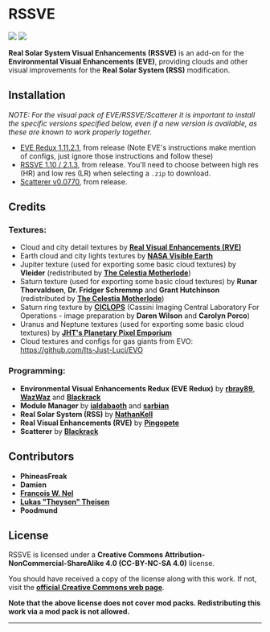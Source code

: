 # RSSVE

![][RSSVE:shield-version]
![][RSSVE:shield-license]

**Real Solar System Visual Enhancements (RSSVE)** is an add-on for the **Environmental Visual Enhancements (EVE)**, providing clouds and other visual improvements for the **Real Solar System (RSS)** modification.

## Installation

_NOTE: For the visual pack of EVE/RSSVE/Scatterer it is important to install the specific versions specified below, even if a new version is available, as these are known to work properly together._

* [EVE Redux 1.11.2.1](https://github.com/LGhassen/EnvironmentalVisualEnhancements/releases/tag/1.11.2.1), from release (Note EVE's instructions make mention of configs, just ignore those instructions and follow these)
* [RSSVE 1.10 / 2.1.3](https://github.com/KSP-RO/RSSVE/releases/tag/2.1.3), from release. You'll need to choose between high res (HR) and low res (LR) when selecting a `.zip` to download.
* [Scatterer v0.0770](https://github.com/LGhassen/Scatterer/releases/tag/0.0770), from release.

## Credits

### Textures:

  * Cloud and city detail textures by **[Real Visual Enhancements (RVE)][RSSVE:RVE-link]**
  * Earth cloud and city lights textures by **[NASA Visible Earth][RSSVE:NASA-VE-link]**
  * Jupiter texture (used for exporting some basic cloud textures) by **Vleider** (redistributed by **[The Celestia Motherlode][RSSVE:TCM-link]**)
  * Saturn texture (used for exporting some basic cloud textures) by **Runar Thorvaldsen**, **Dr. Fridger Schremmp** and **Grant Hutchinson** (redistributed by **[The Celestia Motherlode][RSSVE:TCM-link]**)
  * Saturn ring texture by **[CICLOPS][RSSVE:CICLOPS-link]** (Cassini Imaging Central Laboratory For Operations - image preparation by **Daren Wilson** and **Carolyn Porco**)
  * Uranus and Neptune textures (used for exporting some basic cloud textures) by **[JHT's Planetary Pixel Emporium][RSSVE:PPE-link]**
  * Cloud textures and configs for gas giants from EVO: https://github.com/Its-Just-Luci/EVO

### Programming:

  * **Environmental Visual Enhancements Redux (EVE Redux)** by **[rbray89][RSSVE:EVE-link-rbray]**, **[WazWaz][RSSVE:EVE-link-waz]** and **[Blackrack][RSSVE:EVE-link-redux]**
  * **Module Manager** by **[ialdabaoth][RSSVE:MM-link-ialdabaoth]** and **[sarbian][RSSVE:MM-link-sarbian]**
  * **Real Solar System (RSS)** by **[NathanKell][RSSVE:RSS-link]**
  * **Real Visual Enhancements (RVE)** by **[Pingopete][RSSVE:RVE-link]**
  * **Scatterer** by **[Blackrack][RSSVE:Scatterer-link]**

## Contributors
  * **PhineasFreak** 
  * **Damien**
  * **[Francois W. Nel][RSSVE:contributor-francois]**
  * **[Lukas "Theysen" Theisen][RSSVE:contributor-theysen]**
  * **Poodmund**


## License

RSSVE is licensed under a **Creative Commons Attribution-NonCommercial-ShareAlike 4.0 (CC-BY-NC-SA 4.0)** license.

You should have received a copy of the license along with this work. If not, visit the **[official Creative Commons web page][RSSVE:cc-license-link]**.

**Note that the above license does not cover mod packs. Redistributing this work via a mod pack is not allowed.**

***

[RSSVE:cc-license-link]:      https://creativecommons.org/licenses/by-nc-sa/4.0
[RSSVE:CICLOPS-link]:         http://www.ciclops.org
[RSSVE:contributor-francois]: https://github.com/francoiswnel
[RSSVE:contributor-theysen]:  https://github.com/Theysen
[RSSVE:EVE-link-rbray]:       https://github.com/rbray89
[RSSVE:EVE-link-waz]:         https://github.com/WazWaz
[RSSVE:MM-link-ialdabaoth]:   https://github.com/Ialdabaoth
[RSSVE:MM-link-sarbian]:      https://github.com/sarbian/ModuleManager
[RSSVE:NASA-VE-link]:         http://visibleearth.nasa.gov
[RSSVE:PPE-link]:             http://planetpixelemporium.com
[RSSVE:RSS-link]:             https://github.com/KSP-RO/RealSolarSystem
[RSSVE:RVE-link]:             https://github.com/Pingopete
[RSSVE:Scatterer-link]:       https://github.com/LGhassen
[RSSVE:shield-license]:       https://img.shields.io/badge/License-CC--BY--NC--SA%204.0-green.svg
[RSSVE:shield-version]:       https://img.shields.io/badge/1.10.1-KSP-green
[RSSVE:TCM-link]:             http://www.celestiamotherlode.net
[RSSVE:wiki-link]:            https://github.com/KSP-RO/RSSVE/wiki
[RSSVE:EVE-link-redux]:           https://github.com/LGhassen/
